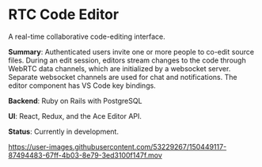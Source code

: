 

# RTC Code Editor

A real-time collaborative code-editing interface.

**Summary**: Authenticated users invite one or more people to co-edit source files. During an edit session, editors stream changes to the code through WebRTC data channels, which are initialized by a websocket server. Separate websocket channels are used for chat and notifications. The editor component has VS Code key bindings.

**Backend**: Ruby on Rails with PostgreSQL

**UI**: React, Redux, and the Ace Editor API.

**Status**: Currently in development.



https://user-images.githubusercontent.com/53229267/150449117-87494483-67ff-4b03-8e79-3ed3100f147f.mov


